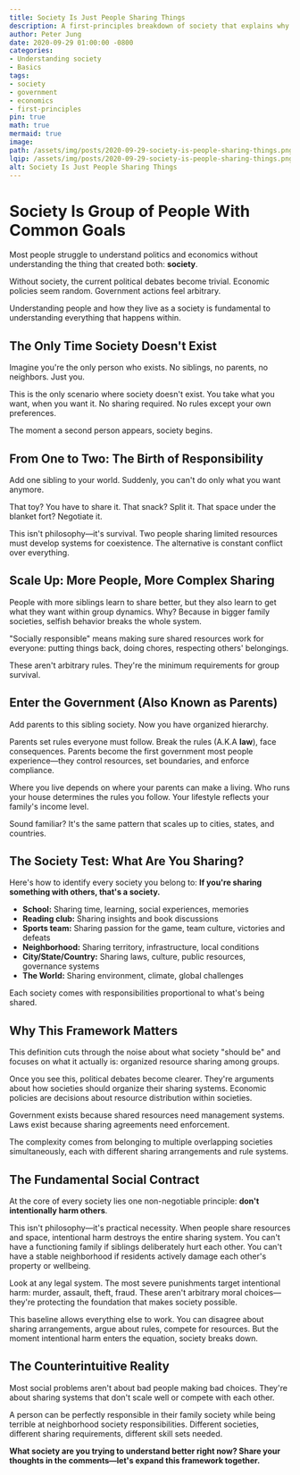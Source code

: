 ```yaml
---
title: Society Is Just People Sharing Things
description: A first-principles breakdown of society that explains why politics and economics exist in the first place.
author: Peter Jung
date: 2020-09-29 01:00:00 -0800
categories:
- Understanding society
- Basics
tags:
- society
- government
- economics
- first-principles
pin: true
math: true
mermaid: true
image:
path: /assets/img/posts/2020-09-29-society-is-people-sharing-things.png
lqip: /assets/img/posts/2020-09-29-society-is-people-sharing-things.png
alt: Society Is Just People Sharing Things
---
```


# Society Is Group of People With Common Goals
Most people struggle to understand politics and economics without understanding the thing that created both: **society**.

Without society, the current political debates become trivial. Economic policies seem random. Government actions feel arbitrary.

Understanding people and how they live as a society is fundamental to understanding everything that happens within.

## The Only Time Society Doesn't Exist

Imagine you're the only person who exists. No siblings, no parents, no neighbors. Just you.

This is the only scenario where society doesn't exist. You take what you want, when you want it. No sharing required. No rules except your own preferences.

The moment a second person appears, society begins.

## From One to Two: The Birth of Responsibility

Add one sibling to your world. Suddenly, you can't do only what you want anymore.

That toy? You have to share it. That snack? Split it. That space under the blanket fort? Negotiate it.

This isn't philosophy—it's survival. Two people sharing limited resources must develop systems for coexistence. The alternative is constant conflict over everything.

## Scale Up: More People, More Complex Sharing

People with more siblings learn to share better, but they also learn to get what they want within group dynamics. Why? Because in bigger family societies, selfish behavior breaks the whole system.

"Socially responsible" means making sure shared resources work for everyone: putting things back, doing chores, respecting others' belongings.

These aren't arbitrary rules. They're the minimum requirements for group survival.

## Enter the Government (Also Known as Parents)

Add parents to this sibling society. Now you have organized hierarchy.

Parents set rules everyone must follow. Break the rules (A.K.A **law**), face consequences. Parents become the first government most people experience—they control resources, set boundaries, and enforce compliance.

Where you live depends on where your parents can make a living. Who runs your house determines the rules you follow. Your lifestyle reflects your family's income level.

Sound familiar? It's the same pattern that scales up to cities, states, and countries.

## The Society Test: What Are You Sharing?

Here's how to identify every society you belong to: **If you're sharing something with others, that's a society.**

- **School:** Sharing time, learning, social experiences, memories
- **Reading club:** Sharing insights and book discussions  
- **Sports team:** Sharing passion for the game, team culture, victories and defeats
- **Neighborhood:** Sharing territory, infrastructure, local conditions
- **City/State/Country:** Sharing laws, culture, public resources, governance systems
- **The World:** Sharing environment, climate, global challenges

Each society comes with responsibilities proportional to what's being shared.

## Why This Framework Matters

This definition cuts through the noise about what society "should be" and focuses on what it actually is: organized resource sharing among groups.

Once you see this, political debates become clearer. They're arguments about how societies should organize their sharing systems. Economic policies are decisions about resource distribution within societies.

Government exists because shared resources need management systems. Laws exist because sharing agreements need enforcement.

The complexity comes from belonging to multiple overlapping societies simultaneously, each with different sharing arrangements and rule systems.

## The Fundamental Social Contract

At the core of every society lies one non-negotiable principle: **don't intentionally harm others**.

This isn't philosophy—it's practical necessity. When people share resources and space, intentional harm destroys the entire sharing system. You can't have a functioning family if siblings deliberately hurt each other. You can't have a stable neighborhood if residents actively damage each other's property or wellbeing.

Look at any legal system. The most severe punishments target intentional harm: murder, assault, theft, fraud. These aren't arbitrary moral choices—they're protecting the foundation that makes society possible.

This baseline allows everything else to work. You can disagree about sharing arrangements, argue about rules, compete for resources. But the moment intentional harm enters the equation, society breaks down.

## The Counterintuitive Reality

Most social problems aren't about bad people making bad choices. They're about sharing systems that don't scale well or compete with each other.

A person can be perfectly responsible in their family society while being terrible at neighborhood society responsibilities. Different societies, different sharing requirements, different skill sets needed.

**What society are you trying to understand better right now? Share your thoughts in the comments—let's expand this framework together.**
